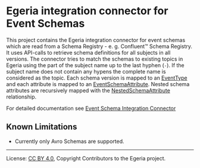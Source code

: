 <!-- SPDX-License-Identifier: CC-BY-4.0 -->
<!-- Copyright Contributors to the Egeria project. -->



# Egeria integration connector for Event Schemas

This project contains the Egeria integration connector for event schemas which are read from a Schema Registry - e. g. Confluent&trade; Schema Registry. It uses API-calls to retrieve 
schema definitions for all subjects in all versions. The connector tries to match
the schemas to existing topics in Egeria using the part of the subject name up to the last hyphen (`-`). 
If the subject name does not contain any hypens the complete name is considered as the topic.
Each schema version is mapped to an [EventType](https://egeria-project.org/types/5/0535-Event-Schemas/#eventtype)  
and each attribute is mapped to an [EventSchemaAttribute](https://egeria-project.org/types/5/0535-Event-Schemas/#eventschemaattribute). 
Nested schema attributes are recursively mapped with the [NestedSchemaAttribute](https://egeria-project.org/types/5/0505-Schema-Attributes/#nestedschemaattribute-relationship)
relationship.

For detailed documentation see [Event Schema Integration Connector](https://egeria-project.org/connectors/integration/event-schema-integration-connector)

## Known Limitations
* Currently only Avro Schemas are supported. 


----
License: [CC BY 4.0](https://creativecommons.org/licenses/by/4.0/),
Copyright Contributors to the  Egeria project.
